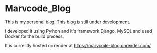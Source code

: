 # Marvcode_Blog
This is my personal blog. This blog is still under development.

I developed it using Python and it's framework Django, MySQL and used Docker for the build process.

It is currently hosted on render at https://marvcode-blog.onrender.com/
